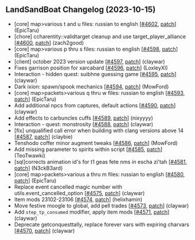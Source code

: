 ## LandSandBoat Changelog (2023-10-15)
- [core] map>various t and u files: russian to english [[#4602](https://github.com/LandSandBoat/server/pull/4602), [patch](https://github.com/LandSandBoat/server/pull/4602.patch)] (EpicTaru)
- [chore] ccharentity::validtarget cleanup and use target_player_alliance [[#4600](https://github.com/LandSandBoat/server/pull/4600), [patch](https://github.com/LandSandBoat/server/pull/4600.patch)] (zach2good)
- [core] map>various p thru s files: russian to english [[#4598](https://github.com/LandSandBoat/server/pull/4598), [patch](https://github.com/LandSandBoat/server/pull/4598.patch)] (EpicTaru)
- [client] october 2023 version update [[#4597](https://github.com/LandSandBoat/server/pull/4597), [patch](https://github.com/LandSandBoat/server/pull/4597.patch)] (claywar)
- Fixes garrison position for xarcabard [[#4596](https://github.com/LandSandBoat/server/pull/4596), [patch](https://github.com/LandSandBoat/server/pull/4596.patch)] (LoxleyXI)
- Interaction - hidden quest: suibhne guessing game [[#4595](https://github.com/LandSandBoat/server/pull/4595), [patch](https://github.com/LandSandBoat/server/pull/4595.patch)] (claywar)
- Dark ixion: spawn/spook mechanics [[#4594](https://github.com/LandSandBoat/server/pull/4594), [patch](https://github.com/LandSandBoat/server/pull/4594.patch)] (MowFord)
- [core] map>packets>various q thru w files: russian to english [[#4593](https://github.com/LandSandBoat/server/pull/4593), [patch](https://github.com/LandSandBoat/server/pull/4593.patch)] (EpicTaru)
- Add additional npcs from captures, default actions [[#4590](https://github.com/LandSandBoat/server/pull/4590), [patch](https://github.com/LandSandBoat/server/pull/4590.patch)] (claywar)
- Add effects to carbuncles cuffs [[#4589](https://github.com/LandSandBoat/server/pull/4589), [patch](https://github.com/LandSandBoat/server/pull/4589.patch)] (nixyyyy)
- Interaction - quest: monstrosity [[#4588](https://github.com/LandSandBoat/server/pull/4588), [patch](https://github.com/LandSandBoat/server/pull/4588.patch)] (claywar)
- [fix] unqualified call error when building with clang versions above 14 [[#4587](https://github.com/LandSandBoat/server/pull/4587), [patch](https://github.com/LandSandBoat/server/pull/4587.patch)] (claybie)
- Tenshodo coffer minor augment tweaks [[#4586](https://github.com/LandSandBoat/server/pull/4586), [patch](https://github.com/LandSandBoat/server/pull/4586.patch)] (MowFord)
- Add missing parameter to spirits within script [[#4585](https://github.com/LandSandBoat/server/pull/4585), [patch](https://github.com/LandSandBoat/server/pull/4585.patch)] (TeoTwawki)
- [sql]corrects animation id's for t1 geas fete nms in escha zi'tah [[#4581](https://github.com/LandSandBoat/server/pull/4581), [patch](https://github.com/LandSandBoat/server/pull/4581.patch)] (N3ckB3ard)
- [core] map>packets>various a thru m files: russian to english [[#4580](https://github.com/LandSandBoat/server/pull/4580), [patch](https://github.com/LandSandBoat/server/pull/4580.patch)] (EpicTaru)
- Replace event cancelled magic number with utils.event_cancelled_option [[#4575](https://github.com/LandSandBoat/server/pull/4575), [patch](https://github.com/LandSandBoat/server/pull/4575.patch)] (claywar)
- Item mods 23102-23106 [[#4574](https://github.com/LandSandBoat/server/pull/4574), [patch](https://github.com/LandSandBoat/server/pull/4574.patch)] (helixhamin)
- Move festive moogle to global, add pell trades [[#4573](https://github.com/LandSandBoat/server/pull/4573), [patch](https://github.com/LandSandBoat/server/pull/4573.patch)] (claywar)
- Add `step_tp_consumed` modifier, apply item mods [[#4571](https://github.com/LandSandBoat/server/pull/4571), [patch](https://github.com/LandSandBoat/server/pull/4571.patch)] (claywar)
- Deprecate getconquesttally, replace forever vars with expiring charvars [[#4570](https://github.com/LandSandBoat/server/pull/4570), [patch](https://github.com/LandSandBoat/server/pull/4570.patch)] (claywar)
